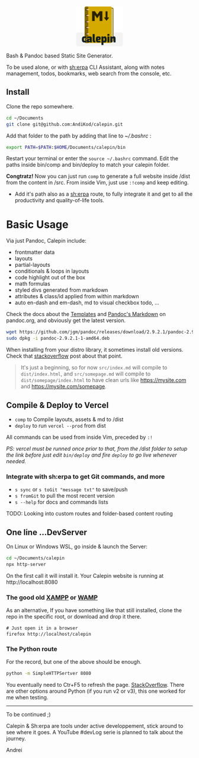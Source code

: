 <p align="center" width="100%">
  <img width="25%" src="./src/assets/img/calepin-logo.png">
</p>

Bash & Pandoc based Static Site Generator. 

To be used alone, or with [sh:erpa](https://github.com/AndiKod/sherpa) CLI Assistant, along with notes management, todos, bookmarks, web search from the console, etc.

## Install 

Clone the repo somewhere. 
```bash
cd ~/Documents
git clone git@github.com:AndiKod/calepin.git
```
Add that folder to the path by adding that line to *~/.bashrc* : 

```bash
export PATH=$PATH:$HOME/Documents/calepin/bin
```
Restart your terminal or enter the `source ~/.bashrc` command. Edit the paths inside bin/comp and bin/deploy to match your calepin folder.

**Congtratz!** Now you can just run `comp` to generate a full website inside /dist from the content in /src. From inside Vim, just use `:!comp` and keep editing.

- Add it's path also as a [sh:erpa](https://github.com/AndiKod/sherpa) route, to fully integrate it and get to all the productivity and quality-of-life tools. 

# Basic Usage

Via just Pandoc, Calepin include:

- frontmatter data
- layouts
- partial-layouts 
- conditionals & loops in layouts
- code highlight out of the box
- math formulas
- styled divs generated from markdown
- attributes & class/id applied from within markdown
- auto en-dash and em-dash, md to visual checkbox todo, ...

Check the docs about the [Templates](https://pandoc.org/MANUAL.html#templates) and [Pandoc's Markdown](https://pandoc.org/MANUAL.html#pandocs-markdown) on pandoc.org, and obviously get the latest version.

```bash
wget https://github.com/jgm/pandoc/releases/download/2.9.2.1/pandoc-2.9.2.1-1-amd64.deb
sudo dpkg -i pandoc-2.9.2.1-1-amd64.deb
```

When installing from your distro library, it sometimes install old versions. Check that [stackoverflow](https://stackoverflow.com/questions/61100045/how-to-install-stable-and-fresh-pandoc-on-ubuntu) post about that point.


> It's just a beginning, so for now `src/index.md` will compile to `dist/index.html`, and `src/somepage.md` will compile to `dist/somepage/index.html` to have clean urls like https://mysite.com and https://mysite.com/somepage.


## Compile & Deploy to Vercel

- `comp` to Compile layouts, assets & md to /dist 
- `deploy` to run `vercel --prod` from dist  

All commands can be used from inside Vim, preceded by `:!`

*PS: vercel must be runned once prior to that, from the /dist folder to setup the link before just edit `bin/deploy` and fire `deploy` to go live whenever needed.*

### Integrate with sh:erpa to get Git commands, and more

- `s sync` or `s toGit "message txt"` to save/push
- `s fromGit` to pull the most recent version  
- `s --help` for docs and commands lists


TODO: Looking into custom routes and folder-based content routing


## One line ...DevServer


On Linux or Windows WSL, go inside & launch the Server:

```bash
cd ~/Documents/calepin
npx http-server 
```

On the first call it will install it. Your Calepin website is running at http://localhost:8080



### The good old [XAMPP](https://www.apachefriends.org/index.html) or [WAMP](https://www.wampserver.com/en/) 

As an alternative, If you have something like that still installed, clone the repo in the specific root, or download and drop it there. 

```
# Just open it in a browser
firefox http://localhost/calepin
```

### The Python route  

For the record, but one of the above should be enough.

```bash
python -m SimpleHTTPSertver 8080

```
You eventually need to Ctr+F5 to refresh the page. [StackOverflow](https://stackoverflow.com/questions/12193803/invoke-python-simplehttpserver-from-command-line-with-no-cache-option). There are other options around Python (if you run v2 or v3), this one worked for me when testing.

---

To be continued ;)

Calepin & Sh:erpa are tools under active developpement, stick around to see where it goes. A YouTube #devLog serie is planned to talk about the journey.

Andrei
